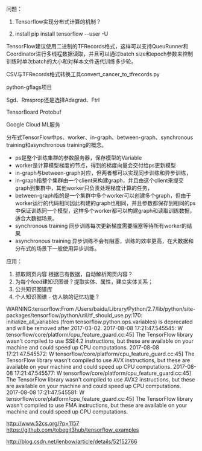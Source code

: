 问题：
1. Tensorflow实现分布式计算的机制？

1. install 
pip install tensorflow --user -U

TensorFlow建议使用二进制的TFRecords格式，这样可以支持QueuRunner和Coordinator进行多线程数据读取，并且可以通过batch size和epoch参数来控制训练时单次batch的大小和对样本文件迭代训练多少轮。

CSV与TFRecords格式转换工具convert_cancer_to_tfrecords.py

python-gflags项目

Sgd、Rmsprop还是选择Adagrad、Ftrl

TensorBoard
Protobuf

Google Cloud ML服务

分布式TensorFlow中ps、worker、in-graph、between-graph、synchronous training和asynchronous training的概念。
* ps是整个训练集群的参数服务器，保存模型的Variable
* worker是计算模型梯度的节点，得到的梯度向量会交付给ps更新模型
* in-graph与between-graph对应，但两者都可以实现同步训练和异步训练，
* in-graph指整个集群由一个client来构建graph，并且由这个client来提交graph到集群中，其他worker只负责处理梯度计算的任务，
* between-graph指的是一个集群中多个worker可以创建多个graph，但由于worker运行的代码相同因此构建的graph也相同，并且参数都保存到相同的ps中保证训练同一个模型，这样多个worker都可以构建graph和读取训练数据，适合大数据场景。
* synchronous training 同步训练每次更新梯度需要阻塞等待所有worker的结果
* asynchronous training 异步训练不会有阻塞，训练的效率更高，在大数据和分布式的场景下一般使用异步训练。

应用：
1. 抓取网页内容 根据已有数据，自动解析网页内容？
2. 为每个feed建知识图谱？提取实体、属性，建立实体关系；
3. 公共知识图谱库
4. 个人知识图谱 - 仿人脑的记忆功能？

WARNING:tensorflow:From /Users/baidu/Library/Python/2.7/lib/python/site-packages/tensorflow/python/util/tf_should_use.py:170: initialize_all_variables (from tensorflow.python.ops.variables) is deprecated and will be removed after 2017-03-02.
2017-08-08 17:21:47.545545: W tensorflow/core/platform/cpu_feature_guard.cc:45] The TensorFlow library wasn't compiled to use SSE4.2 instructions, but these are available on your machine and could speed up CPU computations.
2017-08-08 17:21:47.545572: W tensorflow/core/platform/cpu_feature_guard.cc:45] The TensorFlow library wasn't compiled to use AVX instructions, but these are available on your machine and could speed up CPU computations.
2017-08-08 17:21:47.545577: W tensorflow/core/platform/cpu_feature_guard.cc:45] The TensorFlow library wasn't compiled to use AVX2 instructions, but these are available on your machine and could speed up CPU computations.
2017-08-08 17:21:47.545581: W tensorflow/core/platform/cpu_feature_guard.cc:45] The TensorFlow library wasn't compiled to use FMA instructions, but these are available on your machine and could speed up CPU computations.

http://www.52cs.org/?p=1157
https://github.com/tobegit3hub/tensorflow_examples

http://blog.csdn.net/lenbow/article/details/52152766

